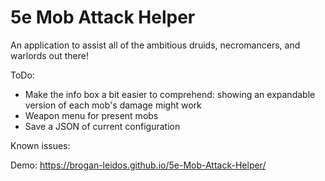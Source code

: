 # 5e Mob Attack Helper
An application to assist all of the ambitious druids, necromancers, and warlords out there!

ToDo:
  - Make the info box a bit easier to comprehend: showing an expandable version of each mob's damage might work
  - Weapon menu for present mobs
  - Save a JSON of current configuration


Known issues:



Demo:
https://brogan-leidos.github.io/5e-Mob-Attack-Helper/
